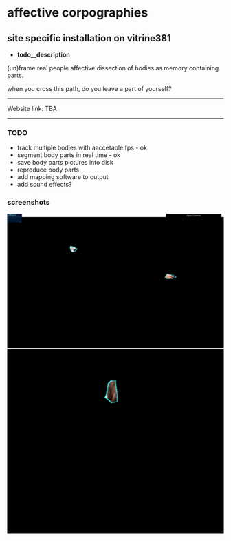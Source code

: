 # affective corpographies

## site specific installation on vitrine381

* __todo__description__

(un)frame real people
affective dissection of bodies as memory containing parts.

when you cross this path, do you leave a part of yourself?

-----

Website link: TBA

-----

### TODO
* track multiple bodies with aaccetable fps - ok
* segment body parts in real time - ok
* save body parts pictures into disk
* reproduce body parts
* add mapping software to output
* add sound effects?

### screenshots
![Screenshot](/image1.png?raw=true "screen shot 1")
![Screenshot](/image2.png?raw=true "screen shot 2")
